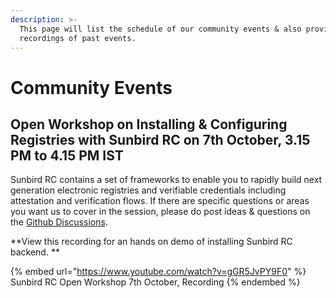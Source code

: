 ```yaml
---
description: >-
  This page will list the schedule of our community events & also provide
  recordings of past events.
---
```


# Community Events

## Open Workshop on Installing & Configuring Registries with Sunbird RC on 7th October, 3.15 PM to 4.15 PM IST

Sunbird RC contains a set of frameworks to enable you to rapidly build next generation electronic registries and verifiable credentials including attestation and verification flows. If there are specific questions or areas you want us to cover in the session, please do post ideas & questions on the [Github Discussions](https://github.com/Sunbird-RC/community/discussions).&#x20;

**View this recording for an hands on demo of installing Sunbird RC backend.  **

{% embed url="https://www.youtube.com/watch?v=gGR5JvPY9F0" %}
Sunbird RC Open Workshop 7th October, Recording
{% endembed %}
